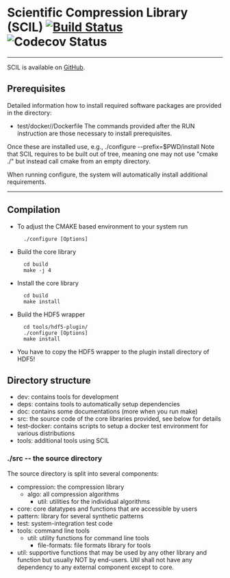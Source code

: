 # Scientific Compression Library (SCIL) [![Build Status](https://travis-ci.org/JulianKunkel/scil.svg?branch=master)](https://travis-ci.org/JulianKunkel/scil) ![Codecov Status](https://codecov.io/github/JulianKunkel/scil/coverage.svg?branch=master)
*****

SCIL is available on [GitHub](https://github.com/JulianKunkel/scil).

## Prerequisites

Detailed information how to install required software packages are provided in the directory:
  * test/docker/<distribution>/Dockerfile
The commands provided after the RUN instruction are those necessary to install prerequisites.

Once these are installed use, e.g., ./configure --prefix=$PWD/install
Note that SCIL requires to be built out of tree, meaning one may not use "cmake ./" but instead call cmake from an empty directory.

When running configure, the system will automatically install additional requirements.

***************************

## Compilation

+ To adjust the CMAKE based environment to your system run

		./configure [Options]

+ Build the core library

		cd build
		make -j 4

+ Install the core library

		cd build
		make install

+ Build the HDF5 wrapper

		cd tools/hdf5-plugin/
		./configure [Options]
		make install

+ You have to copy the HDF5 wrapper to the plugin install directory of HDF5!

## Directory structure

* dev: contains tools for development
* deps: contains tools to automatically setup dependencies
* doc: contains some documentations (more when you run make)
* src: the source code of the core libraries provided, see below for details
* test-docker: contains scripts to setup a docker test environment for various distributions
* tools: additional tools using SCIL

### ./src -- the source directory

The source directory is split into several components:

* compression: the compression library
  * algo: all compression algorithms
    * util: utilities for the individual algorithms
* core: core datatypes and functions that are accessible by users
* pattern: library for several synthetic patterns
* test: system-integration test code
* tools: command line tools
  * util: utility functions for command line tools
    * file-formats: file formats library for tools
* util: supportive functions that may be used by any other library and function but
        usually NOT by end-users. Util shall not have any dependency to any external component except to core.
